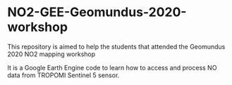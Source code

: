 # NO2-GEE-Geomundus-2020-workshop
This repository is aimed to help the students that attended the Geomundus 2020 NO2 mapping workshop

It is a Google Earth Engine code to learn how to access and process NO data from TROPOMI Sentinel 5 sensor.
